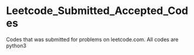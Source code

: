 # Leetcode_Submitted_Accepted_Codes
Codes that was submitted for problems on leetcode.com. All codes are python3

